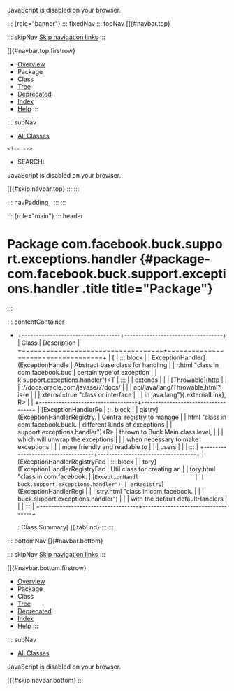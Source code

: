 <div>

JavaScript is disabled on your browser.

</div>

::: {role="banner"}
::: fixedNav
::: topNav
[]{#navbar.top}

::: skipNav
[Skip navigation links](#skip.navbar.top "Skip navigation links")
:::

[]{#navbar.top.firstrow}

-   [Overview](../../../../../../index.html)
-   Package
-   Class
-   [Tree](package-tree.html)
-   [Deprecated](../../../../../../deprecated-list.html)
-   [Index](../../../../../../index-all.html)
-   [Help](../../../../../../help-doc.html)
:::

::: subNav
-   [All Classes](../../../../../../allclasses.html)

```{=html}
<!-- -->
```
-   SEARCH:

<div>

<div>

JavaScript is disabled on your browser.

</div>

</div>

[]{#skip.navbar.top}
:::
:::

::: navPadding
 
:::
:::

::: {role="main"}
::: header
# Package com.facebook.buck.support.exceptions.handler {#package-com.facebook.buck.support.exceptions.handler .title title="Package"}
:::

::: contentContainer
-   +-----------------------------------+-----------------------------------+
    | Class                             | Description                       |
    +===================================+===================================+
    | [                                 | ::: block                         |
    | ExceptionHandler](ExceptionHandle | Abstract base class for handling  |
    | r.html "class in com.facebook.buc | certain type of exception         |
    | k.support.exceptions.handler")\<T | :::                               |
    | extends                           |                                   |
    | [Throwable](http                  |                                   |
    | ://docs.oracle.com/javase/7/docs/ |                                   |
    | api/java/lang/Throwable.html?is-e |                                   |
    | xternal=true "class or interface  |                                   |
    | in java.lang"){.externalLink},​R\> |                                   |
    +-----------------------------------+-----------------------------------+
    | [ExceptionHandlerRe               | ::: block                         |
    | gistry](ExceptionHandlerRegistry. | Central registry to manage        |
    | html "class in com.facebook.buck. | different kinds of exceptions     |
    | support.exceptions.handler")\<R\> | thrown to Buck Main class level,  |
    |                                   | which will unwrap the exceptions  |
    |                                   | when necessary to make exceptions |
    |                                   | more friendly and readable to     |
    |                                   | users                             |
    |                                   | :::                               |
    +-----------------------------------+-----------------------------------+
    | [ExceptionHandlerRegistryFac      | ::: block                         |
    | tory](ExceptionHandlerRegistryFac | Util class for creating an        |
    | tory.html "class in com.facebook. | [`ExceptionHandl                  |
    | buck.support.exceptions.handler") | erRegistry`](ExceptionHandlerRegi |
    |                                   | stry.html "class in com.facebook. |
    |                                   | buck.support.exceptions.handler") |
    |                                   | with the default defaultHandlers  |
    |                                   | :::                               |
    +-----------------------------------+-----------------------------------+

    : Class Summary[ ]{.tabEnd}
:::
:::

::: bottomNav
[]{#navbar.bottom}

::: skipNav
[Skip navigation links](#skip.navbar.bottom "Skip navigation links")
:::

[]{#navbar.bottom.firstrow}

-   [Overview](../../../../../../index.html)
-   Package
-   Class
-   [Tree](package-tree.html)
-   [Deprecated](../../../../../../deprecated-list.html)
-   [Index](../../../../../../index-all.html)
-   [Help](../../../../../../help-doc.html)
:::

::: subNav
-   [All Classes](../../../../../../allclasses.html)

<div>

<div>

JavaScript is disabled on your browser.

</div>

</div>

[]{#skip.navbar.bottom}
:::
